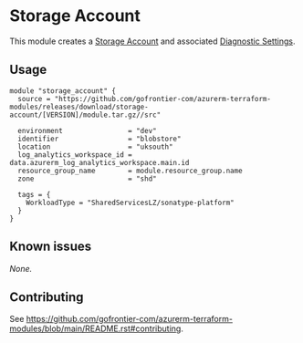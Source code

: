 # Storage Account

This module creates a [Storage Account](https://registry.terraform.io/providers/hashicorp/azurerm/latest/docs/resources/storage_account) and associated [Diagnostic Settings](https://registry.terraform.io/providers/hashicorp/azurerm/latest/docs/resources/monitor_diagnostic_setting).

## Usage

```hcl
module "storage_account" {
  source = "https://github.com/gofrontier-com/azurerm-terraform-modules/releases/download/storage-account/[VERSION]/module.tar.gz//src"

  environment                = "dev"
  identifier                 = "blobstore"
  location                   = "uksouth"
  log_analytics_workspace_id = data.azurerm_log_analytics_workspace.main.id
  resource_group_name        = module.resource_group.name
  zone                       = "shd"

  tags = {
    WorkloadType = "SharedServicesLZ/sonatype-platform"
  }
}
```

## Known issues

_None._

## Contributing

See <https://github.com/gofrontier-com/azurerm-terraform-modules/blob/main/README.rst#contributing>.
